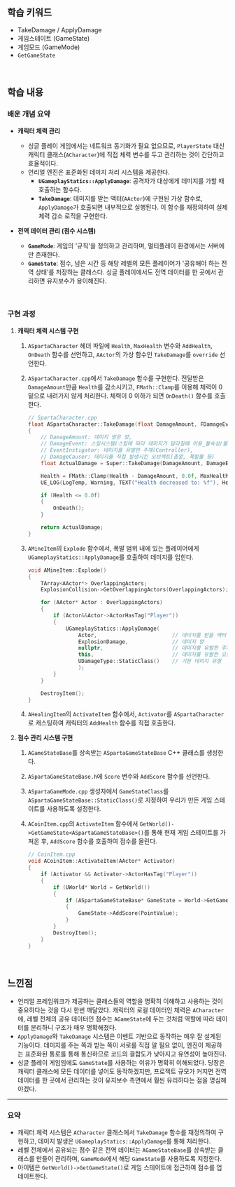 ## 학습 키워드

  - TakeDamage / ApplyDamage
  - 게임스테이트 (GameState)
  - 게임모드 (GameMode)
  - `GetGameState`

<br/>


## 학습 내용

### 배운 개념 요약

  - **캐릭터 체력 관리**

      - 싱글 플레이 게임에서는 네트워크 동기화가 필요 없으므로, `PlayerState` 대신 캐릭터 클래스(`ACharacter`)에 직접 체력 변수를 두고 관리하는 것이 간단하고 효율적이다.
      - 언리얼 엔진은 표준화된 데미지 처리 시스템을 제공한다.
          - **`UGameplayStatics::ApplyDamage`**: 공격자가 대상에게 데미지를 가할 때 호출하는 함수다.
          - **`TakeDamage`**: 데미지를 받는 액터(`AActor`)에 구현된 가상 함수로, `ApplyDamage`가 호출되면 내부적으로 실행된다. 이 함수를 재정의하여 실제 체력 감소 로직을 구현한다.

  - **전역 데이터 관리 (점수 시스템)**

      - **`GameMode`**: 게임의 '규칙'을 정의하고 관리하며, 멀티플레이 환경에서는 서버에만 존재한다.
      - **`GameState`**: 점수, 남은 시간 등 해당 레벨의 모든 플레이어가 '공유해야 하는 전역 상태'를 저장하는 클래스다. 싱글 플레이에서도 전역 데이터를 한 곳에서 관리하면 유지보수가 용이해진다.

<br/>


### 구현 과정

1.  **캐릭터 체력 시스템 구현**

    1.  `ASpartaCharacter` 헤더 파일에 `Health`, `MaxHealth` 변수와 `AddHealth`, `OnDeath` 함수를 선언하고, `AActor`의 가상 함수인 `TakeDamage`를 `override` 선언한다.

    2.  `ASpartaCharacter.cpp`에서 `TakeDamage` 함수를 구현한다. 전달받은 `DamageAmount`만큼 `Health`를 감소시키고, `FMath::Clamp`를 이용해 체력이 0 밑으로 내려가지 않게 처리한다. 체력이 0 이하가 되면 `OnDeath()` 함수를 호출한다.

        ```cpp
        // SpartaCharacter.cpp
        float ASpartaCharacter::TakeDamage(float DamageAmount, FDamageEvent const& DamageEvent, AController* EventInstigator, AActor* DamageCauser)
        {
            // DamageAmount: 데미지 받은 양,
            // DamageEvent: 스킬시스템(스킬에 따라 데미지가 달라질때 이용_불속성/물속성 등),
            // EventInstigator: 데미지를 유발한 주체(Controller),
            // DamageCauser: 데미지를 직접 발생시킨 오브젝트(총알, 폭발물 등)
            float ActualDamage = Super::TakeDamage(DamageAmount, DamageEvent, EventInstigator, DamageCauser);

            Health = FMath::Clamp(Health - DamageAmount, 0.0f, MaxHealth);
            UE_LOG(LogTemp, Warning, TEXT("Health decreased to: %f"), Health);

            if (Health <= 0.0f)
            {
                OnDeath();
            }

            return ActualDamage;
        }
        ```

    3.  `AMineItem`의 `Explode` 함수에서, 폭발 범위 내에 있는 플레이어에게 `UGameplayStatics::ApplyDamage`를 호출하여 데미지를 입힌다.
        ```cpp
        void AMineItem::Explode()
        {
	        TArray<AActor*> OverlappingActors;
	        ExplosionCollision->GetOverlappingActors(OverlappingActors);

	        for (AActor* Actor : OverlappingActors)
	        {
		        if (Actor&&Actor->ActorHasTag("Player"))
		        {
			        UGameplayStatics::ApplyDamage(
				        Actor,                        // 데미지를 받을 액터
				        ExplosionDamage,              // 데미지 양
				        nullptr,                      // 데미지를 유발한 주체 (지뢰를 설치한 캐릭터가 없으므로 nullptr)
				        this,                         // 데미지를 유발한 오브젝트(지뢰)
				        UDamageType::StaticClass()    // 기본 데미지 유형
				        );
		        }
	        }

	        DestroyItem();
        }
        ```

    4.  `AHealingItem`의 `ActivateItem` 함수에서, `Activator`를 `ASpartaCharacter`로 캐스팅하여 캐릭터의 `AddHealth` 함수를 직접 호출한다.

2.  **점수 관리 시스템 구현**

    1.  `AGameStateBase`를 상속받는 `ASpartaGameStateBase` C++ 클래스를 생성한다.

    2.  `ASpartaGameStateBase.h`에 `Score` 변수와 `AddScore` 함수를 선언한다.

    3.  `ASpartaGameMode.cpp` 생성자에서 `GameStateClass`를 `ASpartaGameStateBase::StaticClass()`로 지정하여 우리가 만든 게임 스테이트를 사용하도록 설정한다.

    4.  `ACoinItem.cpp`의 `ActivateItem` 함수에서 `GetWorld()->GetGameState<ASpartaGameStateBase>()`를 통해 현재 게임 스테이트를 가져온 후, `AddScore` 함수를 호출하여 점수를 올린다.

        ```cpp
        // CoinItem.cpp
        void ACoinItem::ActivateItem(AActor* Activator)
        {
            if (Activator && Activator->ActorHasTag("Player"))
            {
                if (UWorld* World = GetWorld())
                {
                    if (ASpartaGameStateBase* GameState = World->GetGameState<ASpartaGameStateBase>())
                    {
                        GameState->AddScore(PointValue);
                    }
                }
                DestroyItem();
            }
        }
        ```

<br/>


## 느낀점

  - 언리얼 프레임워크가 제공하는 클래스들의 역할을 명확히 이해하고 사용하는 것이 중요하다는 것을 다시 한번 깨달았다. 캐릭터의 로컬 데이터인 체력은 `ACharacter`에, 레벨 전체의 공유 데이터인 점수는 `AGameState`에 두는 것처럼 역할에 따라 데이터를 분리하니 구조가 매우 명확해졌다.
  - `ApplyDamage`와 `TakeDamage` 시스템은 이벤트 기반으로 동작하는 매우 잘 설계된 기능이다. 데미지를 주는 쪽과 받는 쪽이 서로를 직접 알 필요 없이, 엔진이 제공하는 표준화된 통로를 통해 통신하므로 코드의 결합도가 낮아지고 유연성이 높아진다.
  - 싱글 플레이 게임임에도 `GameState`를 사용하는 이유가 명확히 이해되었다. 당장은 캐릭터 클래스에 모든 데이터를 넣어도 동작하겠지만, 프로젝트 규모가 커지면 전역 데이터를 한 곳에서 관리하는 것이 유지보수 측면에서 훨씬 유리하다는 점을 명심해야겠다.

-----

### 요약

- 캐릭터 체력 시스템은 `ACharacter` 클래스에서 `TakeDamage` 함수를 재정의하여 구현하고, 데미지 발생은 `UGameplayStatics::ApplyDamage`를 통해 처리한다.
- 레벨 전체에서 공유되는 점수 같은 전역 데이터는 `AGameStateBase`를 상속받는 클래스를 만들어 관리하며, `GameMode`에서 해당 `GameState`를 사용하도록 지정한다.
- 아이템은 `GetWorld()->GetGameState()`로 게임 스테이트에 접근하여 점수를 업데이트한다.
